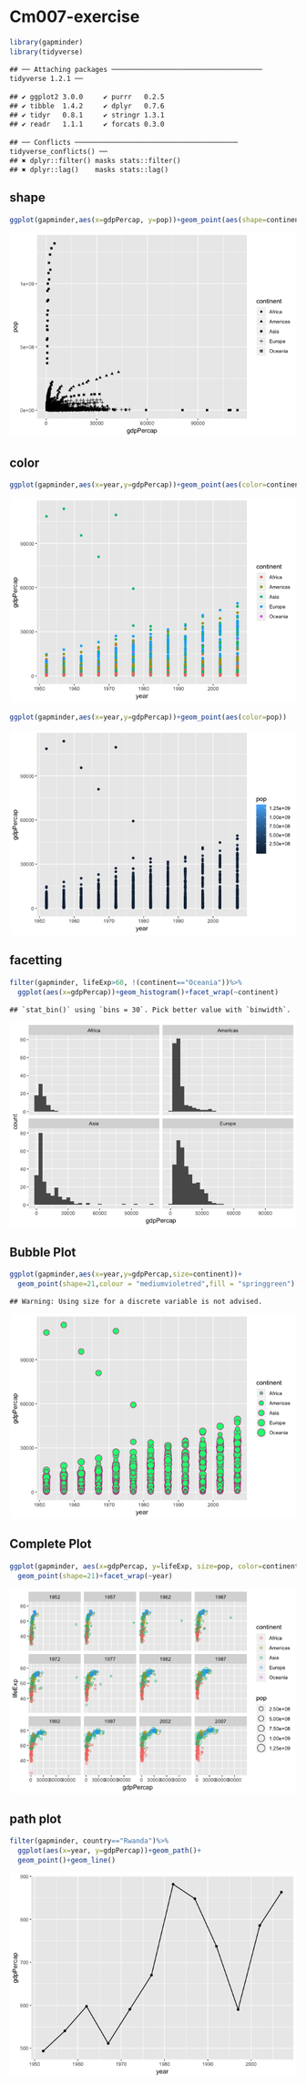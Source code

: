 Cm007-exercise
================

``` r
library(gapminder)
library(tidyverse)
```

    ## ── Attaching packages ───────────────────────────────────── tidyverse 1.2.1 ──

    ## ✔ ggplot2 3.0.0     ✔ purrr   0.2.5
    ## ✔ tibble  1.4.2     ✔ dplyr   0.7.6
    ## ✔ tidyr   0.8.1     ✔ stringr 1.3.1
    ## ✔ readr   1.1.1     ✔ forcats 0.3.0

    ## ── Conflicts ──────────────────────────────────────── tidyverse_conflicts() ──
    ## ✖ dplyr::filter() masks stats::filter()
    ## ✖ dplyr::lag()    masks stats::lag()

## shape

``` r
ggplot(gapminder,aes(x=gdpPercap, y=pop))+geom_point(aes(shape=continent))
```

![](cm007-exercise_files/figure-gfm/unnamed-chunk-2-1.png)<!-- -->

## color

``` r
ggplot(gapminder,aes(x=year,y=gdpPercap))+geom_point(aes(color=continent))
```

![](cm007-exercise_files/figure-gfm/unnamed-chunk-3-1.png)<!-- -->

``` r
ggplot(gapminder,aes(x=year,y=gdpPercap))+geom_point(aes(color=pop))
```

![](cm007-exercise_files/figure-gfm/unnamed-chunk-3-2.png)<!-- -->

## facetting

``` r
filter(gapminder, lifeExp>60, !(continent=="Oceania"))%>%
  ggplot(aes(x=gdpPercap))+geom_histogram()+facet_wrap(~continent)
```

    ## `stat_bin()` using `bins = 30`. Pick better value with `binwidth`.

![](cm007-exercise_files/figure-gfm/unnamed-chunk-4-1.png)<!-- -->

## Bubble Plot

``` r
ggplot(gapminder,aes(x=year,y=gdpPercap,size=continent))+
  geom_point(shape=21,colour = "mediumvioletred",fill = "springgreen")
```

    ## Warning: Using size for a discrete variable is not advised.

![](cm007-exercise_files/figure-gfm/unnamed-chunk-5-1.png)<!-- -->

## Complete Plot

``` r
ggplot(gapminder, aes(x=gdpPercap, y=lifeExp, size=pop, color=continent))+
  geom_point(shape=21)+facet_wrap(~year)
```

![](cm007-exercise_files/figure-gfm/unnamed-chunk-6-1.png)<!-- -->

## path plot

``` r
filter(gapminder, country=="Rwanda")%>%
  ggplot(aes(x=year, y=gdpPercap))+geom_path()+
  geom_point()+geom_line()
```

![](cm007-exercise_files/figure-gfm/unnamed-chunk-7-1.png)<!-- -->
